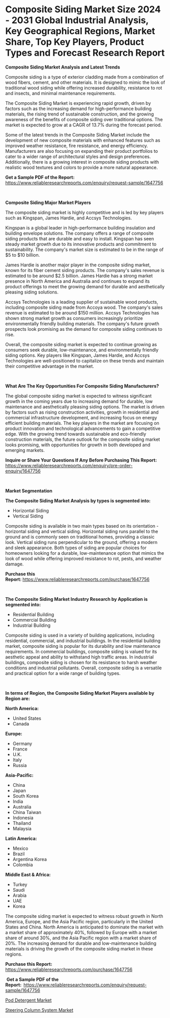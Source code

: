 <p><h1>Composite Siding Market Size 2024 - 2031 Global Industrial Analysis, Key Geographical Regions, Market Share, Top Key Players, Product Types and Forecast Research Report</h1></p><p><strong>Composite Siding Market Analysis and Latest Trends</strong></p>
<p><p>Composite siding is a type of exterior cladding made from a combination of wood fibers, cement, and other materials. It is designed to mimic the look of traditional wood siding while offering increased durability, resistance to rot and insects, and minimal maintenance requirements.</p><p>The Composite Siding Market is experiencing rapid growth, driven by factors such as the increasing demand for high-performance building materials, the rising trend of sustainable construction, and the growing awareness of the benefits of composite siding over traditional options. The market is expected to grow at a CAGR of 13.7% during the forecast period.</p><p>Some of the latest trends in the Composite Siding Market include the development of new composite materials with enhanced features such as improved weather resistance, fire resistance, and energy efficiency. Manufacturers are also focusing on expanding their product portfolios to cater to a wider range of architectural styles and design preferences. Additionally, there is a growing interest in composite siding products with realistic wood textures and colors to provide a more natural appearance.</p></p>
<p><strong>Get a Sample PDF of the Report:&nbsp;</strong> <a href="https://www.reliableresearchreports.com/enquiry/request-sample/1647756">https://www.reliableresearchreports.com/enquiry/request-sample/1647756</a></p>
<p>&nbsp;</p>
<p><strong>Composite Siding Major Market Players</strong></p>
<p><p>The composite siding market is highly competitive and is led by key players such as Kingspan, James Hardie, and Accsys Technologies. </p><p>Kingspan is a global leader in high-performance building insulation and building envelope solutions. The company offers a range of composite siding products that are durable and easy to install. Kingspan has seen steady market growth due to its innovative products and commitment to sustainability. The company's market size is estimated to be in the range of $5 to $10 billion.</p><p>James Hardie is another major player in the composite siding market, known for its fiber cement siding products. The company's sales revenue is estimated to be around $2.5 billion. James Hardie has a strong market presence in North America and Australia and continues to expand its product offerings to meet the growing demand for durable and aesthetically pleasing siding solutions.</p><p>Accsys Technologies is a leading supplier of sustainable wood products, including composite siding made from Accoya wood. The company's sales revenue is estimated to be around $150 million. Accsys Technologies has shown strong market growth as consumers increasingly prioritize environmentally friendly building materials. The company's future growth prospects look promising as the demand for composite siding continues to rise.</p><p>Overall, the composite siding market is expected to continue growing as consumers seek durable, low-maintenance, and environmentally friendly siding options. Key players like Kingspan, James Hardie, and Accsys Technologies are well-positioned to capitalize on these trends and maintain their competitive advantage in the market.</p></p>
<p>&nbsp;</p>
<p><strong>What Are The Key Opportunities For Composite Siding Manufacturers?</strong></p>
<p><p>The global composite siding market is expected to witness significant growth in the coming years due to increasing demand for durable, low maintenance and aesthetically pleasing siding options. The market is driven by factors such as rising construction activities, growth in residential and commercial infrastructure development, and increasing focus on energy efficient building materials. The key players in the market are focusing on product innovation and technological advancements to gain a competitive edge. With the growing trend towards sustainable and eco-friendly construction materials, the future outlook for the composite siding market looks promising, with opportunities for growth in both developed and emerging markets.</p></p>
<p><strong>Inquire or Share Your Questions If Any Before Purchasing This Report:</strong> <a href="https://www.reliableresearchreports.com/enquiry/pre-order-enquiry/1647756">https://www.reliableresearchreports.com/enquiry/pre-order-enquiry/1647756</a></p>
<p>&nbsp;</p>
<p><strong>Market Segmentation</strong></p>
<p><strong>The Composite Siding Market Analysis by types is segmented into:</strong></p>
<p><ul><li>Horizontal Siding</li><li>Vertical Siding</li></ul></p>
<p><p>Composite siding is available in two main types based on its orientation - horizontal siding and vertical siding. Horizontal siding runs parallel to the ground and is commonly seen on traditional homes, providing a classic look. Vertical siding runs perpendicular to the ground, offering a modern and sleek appearance. Both types of siding are popular choices for homeowners looking for a durable, low-maintenance option that mimics the look of wood while offering improved resistance to rot, pests, and weather damage.</p></p>
<p><strong>Purchase this Report:&nbsp;</strong><a href="https://www.reliableresearchreports.com/purchase/1647756">https://www.reliableresearchreports.com/purchase/1647756</a></p>
<p>&nbsp;</p>
<p><strong>The Composite Siding Market Industry Research by Application is segmented into:</strong></p>
<p><ul><li>Residential Building</li><li>Commercial Building</li><li>Industrial Building</li></ul></p>
<p><p>Composite siding is used in a variety of building applications, including residential, commercial, and industrial buildings. In the residential building market, composite siding is popular for its durability and low maintenance requirements. In commercial buildings, composite siding is valued for its aesthetic appeal and ability to withstand high traffic areas. In industrial buildings, composite siding is chosen for its resistance to harsh weather conditions and industrial pollutants. Overall, composite siding is a versatile and practical option for a wide range of building types.</p></p>
<p>&nbsp;</p>
<p><strong>In terms of Region, the Composite Siding Market Players available by Region are:</strong></p>
<p>
    <p> <strong> North America: </strong>
        <ul>
            <li>United States</li>
            <li>Canada</li>
        </ul>
        </p> 
    <p> <strong> Europe: </strong>
        <ul>
            <li>Germany</li>
            <li>France</li>
            <li>U.K.</li>
            <li>Italy</li>
            <li>Russia</li>
        </ul>
        </p> 
    <p> <strong> Asia-Pacific: </strong>
        <ul>
            <li>China</li>
            <li>Japan</li>
            <li>South Korea</li>
            <li>India</li>
            <li>Australia</li>
            <li>China Taiwan</li>
            <li>Indonesia</li>
            <li>Thailand</li>
            <li>Malaysia</li>
        </ul>
        </p> 
    <p> <strong> Latin America: </strong>
        <ul>
            <li>Mexico</li>
            <li>Brazil</li>
            <li>Argentina Korea</li>
            <li>Colombia</li>
        </ul>
        </p> 
    <p> <strong> Middle East & Africa: </strong>
        <ul>
            <li>Turkey</li>
            <li>Saudi</li>
            <li>Arabia</li>
            <li>UAE</li>
            <li>Korea</li>
        </ul>
    </p>
    </p>
<p><p>The composite siding market is expected to witness robust growth in North America, Europe, and the Asia Pacific region, particularly in the United States and China. North America is anticipated to dominate the market with a market share of approximately 40%, followed by Europe with a market share of around 30%, and the Asia Pacific region with a market share of 20%. The increasing demand for durable and low-maintenance building materials is driving the growth of the composite siding market in these regions.</p></p>
<p><strong>Purchase this Report: </strong><a href="https://www.reliableresearchreports.com/purchase/1647756">https://www.reliableresearchreports.com/purchase/1647756</a></p>
<p>&nbsp;<strong>Get a Sample PDF of the Report:&nbsp;&nbsp;</strong><a href="https://www.reliableresearchreports.com/enquiry/request-sample/1647756">https://www.reliableresearchreports.com/enquiry/request-sample/1647756</a></p>
<p><strong></strong></p>
<p><p><a href="https://github.com/Sinjinluong3e0awx2m195k76/Market-Research-Report-List-1/blob/main/pod-detergent-market.md">Pod Detergent Market</a></p><p><a href="https://simplistic-meeting-7ee.notion.site/Steering-Column-System-Market-Size-Focuses-on-Market-Dynamics-In-Depth-Analysis-and-Future-Projecti-6daebd761e8f487ead3e7aa250f34f7f">Steering Column System Market</a></p></p>